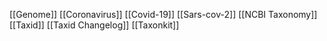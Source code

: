 [[Genome]]
[[Coronavirus]]
[[Covid-19]]
[[Sars-cov-2]]
[[NCBI Taxonomy]]
[[Taxid]]
[[Taxid Changelog]]
[[Taxonkit]]
